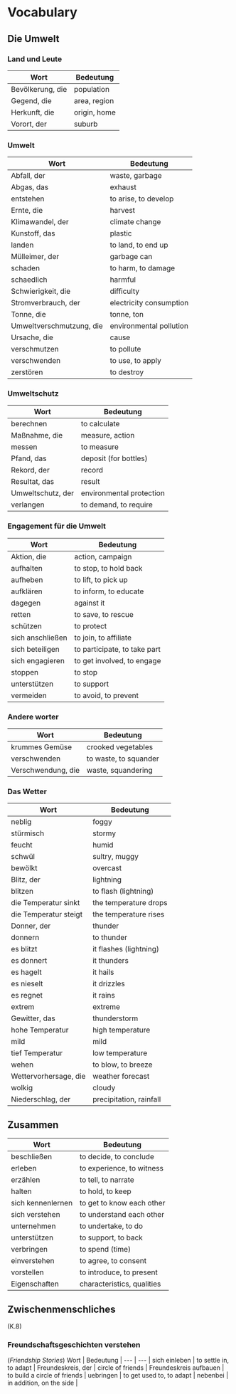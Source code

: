 # Vocabulary

## Die Umwelt

### Land und Leute

Wort | Bedeutung |
--- | --- |
Bevölkerung, die | population |
Gegend, die | area, region |
Herkunft, die | origin, home |
Vorort, der | suburb |

### Umwelt

Wort | Bedeutung |
--- | --- |
Abfall, der | waste, garbage |
Abgas, das | exhaust |
entstehen | to arise, to develop |
Ernte, die | harvest |
Klimawandel, der | climate change |
Kunstoff, das | plastic |
landen | to land, to end up |
Mülleimer, der | garbage can |
schaden | to harm, to damage |
schaedlich | harmful |
Schwierigkeit, die | difficulty |
Stromverbrauch, der | electricity consumption |
Tonne, die | tonne, ton |
Umweltverschmutzung, die | environmental pollution |
Ursache, die | cause |
verschmutzen | to pollute |
verschwenden | to use, to apply |
zerstören | to destroy |

### Umweltschutz

Wort | Bedeutung |
--- | --- |
berechnen | to calculate |
Maßnahme, die | measure, action |
messen | to measure |
Pfand, das | deposit (for bottles) |
Rekord, der | record |
Resultat, das | result |
Umweltschutz, der | environmental protection |
verlangen | to demand, to require |

### Engagement für die Umwelt

Wort | Bedeutung |
--- | --- |
Aktion, die | action, campaign |
aufhalten | to stop, to hold back |
aufheben | to lift, to pick up |
aufklären | to inform, to educate |
dagegen| against it |
retten | to save, to rescue |
schützen | to protect |
sich anschließen | to join, to affiliate |
sich beteiligen | to participate, to take part |
sich engagieren | to get involved, to engage |
stoppen | to stop |
unterstützen | to support |
vermeiden | to avoid, to prevent |



### Andere worter

Wort | Bedeutung |
--- | --- |
krummes Gemüse | crooked vegetables |
verschwenden | to waste, to squander |
Verschwendung, die | waste, squandering |


<!-- sleichen | to sneak, to creep | -->

<!-- umweltbewusst | environmentally conscious |
verbrauchen | to consume, to use up |
erledigen | to take care of, to handle |
sich anziehen | to get dressed, to pull on | -->


### Das Wetter

Wort | Bedeutung |
--- | --- |
neblig | foggy |
stürmisch | stormy |
feucht | humid |
schwül | sultry, muggy |
bewölkt | overcast |
Blitz, der | lightning |
blitzen | to flash (lightning) |
die Temperatur sinkt | the temperature drops |
die Temperatur steigt | the temperature rises |
Donner, der | thunder |
donnern | to thunder |
es blitzt | it flashes (lightning) |
es donnert | it thunders |
es hagelt | it hails |
es nieselt | it drizzles |
es regnet | it rains |
extrem | extreme |
Gewitter, das | thunderstorm |
hohe Temperatur | high temperature |
mild | mild |
tief Temperatur | low temperature |
wehen | to blow, to breeze |
Wettervorhersage, die | weather forecast |
wolkig | cloudy |
Niederschlag, der | precipitation, rainfall |

## Zusammen

Wort | Bedeutung |
--- | --- |
beschließen | to decide, to conclude |
erleben | to experience, to witness |
erzählen | to tell, to narrate |
halten | to hold, to keep |
sich kennenlernen | to get to know each other |
sich verstehen | to understand each other |
unternehmen | to undertake, to do |
unterstützen | to support, to back |
verbringen | to spend (time) |
einverstehen | to agree, to consent |
vorstellen | to introduce, to present |
Eigenschaften | characteristics, qualities |

## Zwischenmenschliches 
(K.8)

### Freundschaftsgeschichten verstehen
(*Friendship Stories*)
Wort | Bedeutung |
--- | --- |
sich einleben | to settle in, to adapt |
Freundeskreis, der | circle of friends |
Freundeskreis aufbauen | to build a circle of friends |
uebringen | to get used to, to adapt |
nebenbei | in addition, on the side |
